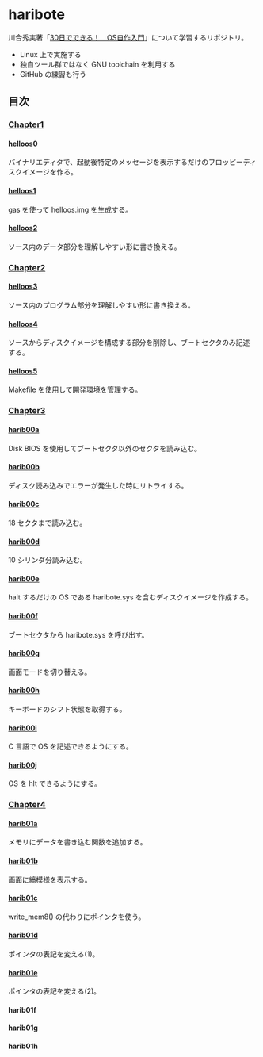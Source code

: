 # haribote

川合秀実著「[30日でできる！　OS自作入門](https://book.mynavi.jp/ec/products/detail/id=22078)」について学習するリポジトリ。

- Linux 上で実施する
- 独自ツール群ではなく GNU toolchain を利用する
- GitHub の練習も行う

## 目次

### [Chapter1](/doc/chapter1.md)

#### [helloos0](/doc/helloos0.md)

バイナリエディタで、起動後特定のメッセージを表示するだけのフロッピーディ
スクイメージを作る。

#### [helloos1](/doc/helloos1.md)

gas を使って helloos.img を生成する。

#### [helloos2](/doc/helloos2.md)

ソース内のデータ部分を理解しやすい形に書き換える。

### [Chapter2](/doc/chapter2.md)

#### [helloos3](/doc/helloos3.md)

ソース内のプログラム部分を理解しやすい形に書き換える。

#### [helloos4](/doc/helloos4.md)

ソースからディスクイメージを構成する部分を削除し、ブートセクタのみ記述
する。

#### [helloos5](/doc/helloos5.md)

Makefile を使用して開発環境を管理する。

### [Chapter3](/doc/chapter3.md)

#### [harib00a](/doc/harib00a.md)

Disk BIOS を使用してブートセクタ以外のセクタを読み込む。

#### [harib00b](/doc/harib00b.md)

ディスク読み込みでエラーが発生した時にリトライする。

#### [harib00c](/doc/harib00c.md)

18 セクタまで読み込む。

#### [harib00d](/doc/harib00d.md)

10 シリンダ分読み込む。

#### [harib00e](/doc/harib00e.md)

halt するだけの OS である haribote.sys を含むディスクイメージを作成する。

#### [harib00f](/doc/harib00f.md)

ブートセクタから haribote.sys を呼び出す。

#### [harib00g](/doc/harib00g.md)

画面モードを切り替える。

#### [harib00h](/doc/harib00h.md)

キーボードのシフト状態を取得する。

#### [harib00i](/doc/harib00i.md)

C 言語で OS を記述できるようにする。

#### [harib00j](/doc/harib00j.md)

OS を hlt できるようにする。

### [Chapter4](/doc/chapter4.md)

#### [harib01a](/doc/harib01a.md)

メモリにデータを書き込む関数を追加する。

#### [harib01b](/doc/harib01b.md)

画面に縞模様を表示する。

#### [harib01c](/doc/harib01c.md)

write_mem8() の代わりにポインタを使う。

#### [harib01d](/doc/harib01d.md)

ポインタの表記を変える(1)。

#### [harib01e](/doc/harib01e.md)

ポインタの表記を変える(2)。

#### harib01f

#### harib01g

#### harib01h
